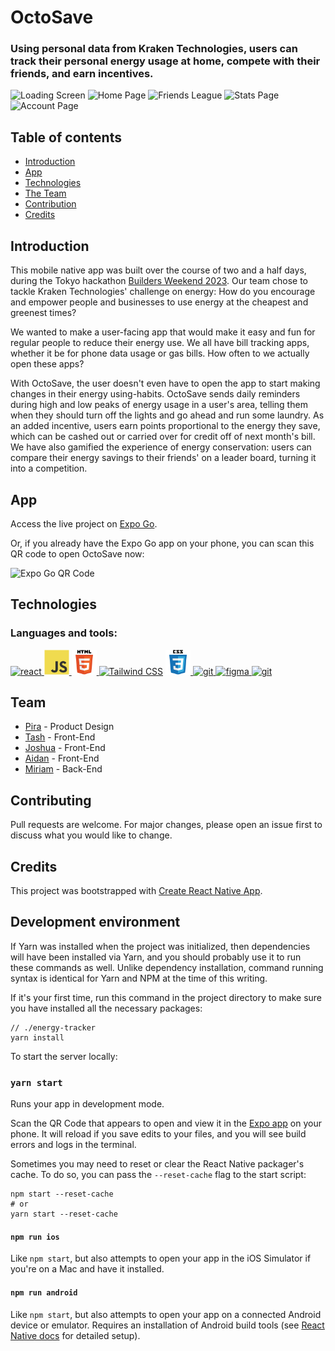 <h1 align="left">OctoSave</h1>
<h3 align="left">Using personal data from Kraken Technologies, users can track their personal energy usage at home, compete with their friends, and earn incentives.</h3>

![Loading Screen](https://github.com/AidanFournier/energy-tracker/assets/78288118/01229d27-5f44-4d12-9082-7cbbc3c3572e)
![Home Page](https://github.com/AidanFournier/energy-tracker/assets/78288118/0a39e7f6-9f0b-468d-98eb-321c766839a3)
![Friends League](https://github.com/AidanFournier/energy-tracker/assets/78288118/c30b3a6e-de14-4e08-af73-9f85b746c404)
![Stats Page](https://github.com/AidanFournier/energy-tracker/assets/78288118/f4625800-c0e5-4fd6-bf1f-5c96664cce25)
![Account Page](https://github.com/AidanFournier/energy-tracker/assets/78288118/960dcaf4-978c-43c3-9271-29c4e4ce5383)

## Table of contents
* [Introduction](#introduction)
* [App](#app)
* [Technologies](#technologies)
* [The Team](#team)
* [Contribution](#contributing)
* [Credits](#credits)

## Introduction
This mobile native app was built over the course of two and a half days, during the Tokyo hackathon [Builders Weekend 2023](https://www.buildersweekend.co/). Our team chose to tackle Kraken Technologies' challenge on energy: How do you encourage and empower people and businesses to use energy at the cheapest and greenest times?

We wanted to make a user-facing app that would make it easy and fun for regular people to reduce their energy use. We all have bill tracking apps, whether it be for phone data usage or gas bills. How often to we actually open these apps?

With OctoSave, the user doesn't even have to open the app to start making changes in their energy using-habits. OctoSave sends daily reminders during high and low peaks of energy usage in a user's area, telling them when they should turn off the lights and go ahead and run some laundry. As an added incentive, users earn points proportional to the energy they save, which can be cashed out or carried over for credit off of next month's bill. We have also gamified the experience of energy conservation: users can compare their energy savings to their friends' on a leader board, turning it into a competition. 

## App
Access the live project on [Expo Go](https://expo.dev/@aidoufou/energy-tracker?serviceType=classic&distribution=expo-go).

Or, if you already have the Expo Go app on your phone, you can scan this QR code to open OctoSave now:

<img src="https://github.com/AidanFournier/energy-tracker/assets/78288118/fcbd04dc-fd9c-4666-9d0a-f8deeca3c4f1" alt="Expo Go QR Code" width="200" height="200"/>

## Technologies

<h3 align="left">Languages and tools:</h3>
<a href="https://www.w3schools.com/css/" target="_blank"> <img src="https://cdn.jsdelivr.net/gh/devicons/devicon/icons/react/react-original.svg" alt="react" width="40" height="40"/> </a>
<a href="https://developer.mozilla.org/en-US/docs/Web/JavaScript" target="_blank"> <img src="https://raw.githubusercontent.com/devicons/devicon/master/icons/javascript/javascript-original.svg" alt="javascript" width="40" height="40"/> </a> 
<a href="https://www.w3.org/html/" target="_blank"> <img src="https://raw.githubusercontent.com/devicons/devicon/master/icons/html5/html5-original-wordmark.svg" alt="html5" width="40" height="40"/> </a>
<a href="https://cdn.jsdelivr.net/gh/devicons/devicon@v2.15.1/devicon.min.css" target="_blank"> <img src="https://cdn.jsdelivr.net/gh/devicons/devicon/icons/tailwindcss/tailwindcss-plain.svg" alt="Tailwind CSS" width="40" height="40"/></a>
<a href="https://www.w3schools.com/css/" target="_blank"> <img src="https://raw.githubusercontent.com/devicons/devicon/master/icons/css3/css3-original-wordmark.svg" alt="css3" width="40" height="40"/> </a>
<a href="https://git-scm.com/" target="_blank"> <img src="https://www.vectorlogo.zone/logos/git-scm/git-scm-icon.svg" alt="git" width="40" height="40"/> </a> <a href="https://www.figma.com/" target="_blank"> <img src="https://www.vectorlogo.zone/logos/figma/figma-icon.svg" alt="figma" width="40" height="40"/> </a> 
</a> <a href="https://git-scm.com/" target="_blank"> <img src="https://cdn.jsdelivr.net/gh/devicons/devicon/icons/canva/canva-original.svg" alt="git" width="40" height="40"/> </a> 

## Team
- [Pira](https://www.linkedin.com/in/pirada-jirawatvisut-b821081a1/) - Product Design
- [Tash](https://github.com/tashseb) - Front-End
- [Joshua](https://github.com/joshnsw) - Front-End
- [Aidan](https://www.linkedin.com/in/aidanfournier/) - Front-End
- [Miriam](https://github.com/mmiy55) - Back-End

## Contributing
Pull requests are welcome. For major changes, please open an issue first to discuss what you would like to change.

## Credits
This project was bootstrapped with [Create React Native App](https://github.com/react-community/create-react-native-app).

## Development environment
If Yarn was installed when the project was initialized, then dependencies will have been installed via Yarn, and you should probably use it to run these commands as well. Unlike dependency installation, command running syntax is identical for Yarn and NPM at the time of this writing.

If it's your first time, run this command in the project directory to make sure you have installed all the necessary packages:
```
// ./energy-tracker
yarn install
```

To start the server locally:

### `yarn start`

Runs your app in development mode.

Scan the QR Code that appears to open and view it in the [Expo app](https://expo.io) on your phone. It will reload if you save edits to your files, and you will see build errors and logs in the terminal.

Sometimes you may need to reset or clear the React Native packager's cache. To do so, you can pass the `--reset-cache` flag to the start script:

```
npm start --reset-cache
# or
yarn start --reset-cache
```
#### `npm run ios`

Like `npm start`, but also attempts to open your app in the iOS Simulator if you're on a Mac and have it installed.

#### `npm run android`

Like `npm start`, but also attempts to open your app on a connected Android device or emulator. Requires an installation of Android build tools (see [React Native docs](https://facebook.github.io/react-native/docs/getting-started.html) for detailed setup).

